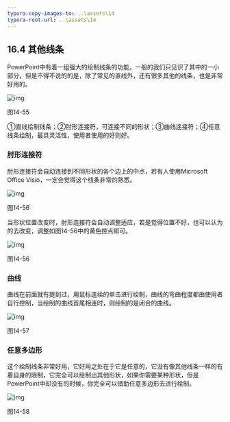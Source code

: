 ```yaml
---
typora-copy-images-to: ..\assets\14
typora-root-url: ..\assets\14
---
```


## **16.4**  **其他线条**

PowerPoint中有着一组强大的绘制线条的功能，一般的我们只见识了其中的一小部分，但是不得不说的的是，除了常见的直线外，还有很多其他的线条，也是非常好用的。

![img](/../../第十四章%20让图形引导逻辑.files/image059.png)

图14-55

①直线绘制线条；②肘形连接符，可连接不同的形状；③曲线连接符；④任意线条绘制，最具灵活性，使用者使用的好则好。

### **肘形连接符**

肘形连接符会自动连接到不同形状的各个边上的中点，若有人使用Microsoft Office Visio，一定会觉得这个线条非常的熟悉。

![img](/../../第十四章%20让图形引导逻辑.files/image060.jpg)

图14-56

当形状位置改变时，肘形连接符会自动调整适应，若是觉得位置不好，也可以认为的去改变，调整如图14-56中的黄色控点即可。

![img](/../../第十四章%20让图形引导逻辑.files/image061.jpg)

图14-56

### **曲线**

曲线在前面就有提到过，用鼠标连续的单击进行绘制，曲线的弯曲程度都由使用者自行控制，当绘制的曲线首尾相连时，则绘制的是闭合的曲线。

![img](/../../第十四章%20让图形引导逻辑.files/image062.jpg)

图14-57

### **任意多边形**

这个绘制线条非常好用，它好用之处在于它是任意的，它没有像其他线条一样的有着自身的限制，它完全可以绘制出其他形状，如果你需要某种形状，但是PowerPoint中却没有的时候，你完全可以借助任意多边形去进行绘制。

![img](/../../第十四章%20让图形引导逻辑.files/image063.jpg)

图14-58